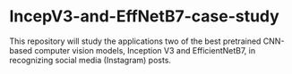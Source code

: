 # IncepV3-and-EffNetB7-case-study

This repository will study the applications two of the best pretrained CNN-based computer vision models, Inception V3 and EfficientNetB7, in recognizing social media (Instagram) posts.
